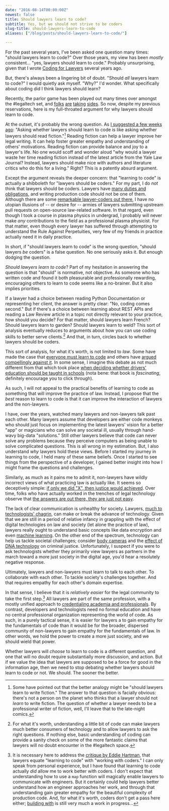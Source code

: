 ```yaml
---
date: "2016-08-14T00:00:00Z"
newest: false
title: Should lawyers learn to code?
subtitle: Yes, but we should not strive to be coders
slug-title: should-lawyers-learn-to-code
aliases: ["/blog/posts/should-lawyers-learn-to-code/"]

---
```


For the past several years, I've been asked one question many times: "should lawyers learn to code?" Over those years, my view has been _mostly_ consistent... "yes, lawyers should learn to code." Probably unsurprising, given that I wrote [Coding for Lawyers](http://codingforlawyers.com) several years ago.

But, there's always been a lingering bit of doubt. "Should *all* lawyers learn to code?" I would quietly ask myself. "Why?" I'd wonder. What specifically about coding did I think lawyers should learn?

Recently, the parlor game has been played out many times over amongst the #legaltech set, and [folks](http://www2.law.temple.edu/10q/should-lawyers-learn-to-code/) [are](http://abovethelaw.com/2015/06/should-you-leave-law-and-learn-to-code-a-conversation-with-lawyer-turned-programmer-will-ha/) [taking](http://www.coderslexicon.com/why-everyone-should-not-learn-to-code/) [sides](https://twitter.com/rightbrainlaw/status/753998038092382208). So now, despite my previous reservations, here is my full-throated argument for why lawyers should learn to code.

<!--break-->

At the outset, it's probably the wrong question. As [I suggested a few weeks ago](https://twitter.com/vdavez/status/754311918266048512): "Asking whether lawyers should learn to code is like asking whether lawyers should read fiction."[^1] Reading fiction can help a lawyer improve her legal writing. It can help foster greater empathy and understanding of others' motivations. Reading fiction can provide balance and joy to a lawyer's life. No one would scoff and wonder aloud "why would a lawyer waste her time reading fiction instead of the latest article from the Yale Law Journal? Instead, lawyers should make nice with authors and literature critics who do this for a living." Right? This is a patently absurd argument.

Except the argument reveals the deeper concern: that "learning to code" is actually a shibboleth for "lawyers should be coders." For my part, I do *not* think that lawyers should be coders. Lawyers have [many duties and obligations](http://www.americanbar.org/groups/professional_responsibility/publications/model_rules_of_professional_conduct/model_rules_of_professional_conduct_preamble_scope.html), and writing production code should not be one of them. Although there are some [remarkable lawyer-coders out there](https://github.com/dpp/lawyersongithub/blob/master/index.md), I have no utopian illusions of -- or desire for -- armies of lawyers submitting upstream pull requests on open-source law-related software. In that regard, even though I took a course in plasma physics in undergrad, I probably will never make *any* contributions to the field as a professional plasma physicist. For that matter, even though every lawyer has suffered through attempting to understand the Rule Against Perpetuities, very few of my friends in practice actually need it in daily practice.

In short, if "should lawyers learn to code" is the wrong question, "should lawyers *be* coders" is a false question. No one seriously asks it. But enough dodging the question.

*Should lawyers learn to code*? Part of my hesitation in answering the question is that "should" is normative, not objective. As someone who has written code and found it both pleasurable and professionally rewarding, encouraging others to learn to code seems like a no-brainer. But it also implies priorities.

If a lawyer had a choice between reading Python Documentation or representing her client, the answer is pretty clear: "No, coding comes second." But if there's a choice between learning about REST APIs and reading a Law Review article in a topic not directly relevant to your practice, how should you decide? For that matter, should lawyers learn French? Should lawyers learn to garden? Should lawyers learn to weld? This sort of analysis eventually reduces to arguments about how you can use coding skills to better serve clients.[^2] And that, in turn, circles back to whether lawyers should be coders.

This sort of analysis, for what it's worth, is not limited to _law_. Some have made the case that [everyone must learn to code](http://blogs.wsj.com/experts/2014/10/27/why-all-employees-must-learn-to-code/) and others have [argued compellingly against it](http://www.slate.com/articles/technology/future_tense/2013/08/everybody_does_not_need_to_learn_to_code.html). In some sense, I imagine this debate as not much different from that which took place [when deciding whether drivers' education should be taught in schools](http://files.eric.ed.gov/fulltext/ED123348.pdf) (nota bene: that book is _fascinating_, definitely encourage you to click through).

As such, I will not appeal to the practical benefits of learning to code as something that will improve the practice of law. Instead, I propose that the _best_ reason to learn to code is that it can improve the interaction of lawyers and the non-lawyers.

I have, over the years, watched many lawyers and non-lawyers talk past each other. Many lawyers assume that developers are either code monkeys who should just focus on implementing the latest lawyers' vision for a better "app" or magicians who can solve any societal ill, usually through hand-wavy big-data "solutions." Still other lawyers believe that code can never solve any problems because they perceive computers as being unable to solve complicated questions. This is all wrong in my estimation. But, I also understand _why_ lawyers hold these views. Before I started my journey in learning to code, I held many of these same beliefs. Once I started to see things from the perspective of a developer, I gained better insight into how I might frame the questions and challenges.

Similarly, as much as it pains me to admit it, non-lawyers have wildly incorrect views of what practicing law is actually like. It seems so deceptively simple: [if only we did "X", then justice would achieved](https://medium.com/@joshuatauberer/so-you-want-to-reform-democracy-7f3b1ef10597#.ylx0yqtji). Over time, folks who have actually worked in the trenches of legal technology observe that [the answers are out there, they are just not easy](http://krues8dr.com/blog/2016/08/01/what-i-wish-i-had-known-about-decoding-the-law/).

The lack of clear communication is unhealthy for society. Lawyers, [much to technologists' chagrin](http://parkerhiggins.net/2014/04/the-supreme-courts-real-technology-problem/), can make or break the advance of technology. Given that we are still in a period of relative infancy in grappling with the effect of digital technologies on law and society (let alone the practice of law), lawyers really ought to understand basic concepts like data encryption and even [machine learning](http://poseidon01.ssrn.com/delivery.php?ID=304031003022084004009113066008098092100062053015068020110121118088004081072069113100121033016010020011028025109123067115116076117006094054007088017013086090069101066045024017093005087012099087066110126069018116086126101102068100123091100102127105088&EXT=pdf). On the other end of the spectrum, technology can help us tackle societal challenges; consider [body cameras](https://www.justice.gov/iso/opa/resources/472014912134715246869.pdf) and the [effect of DNA technology](https://www.justice.gov/ag/advancing-justice-through-dna-technology-using-dna-solve-crimes) on criminal justice. Unfortunately, I suspect if you were to ask technologists whether they primarily view lawyers as partners in the march toward a more just society in the digital age, you'd hear a resolutely negative response.

Ultimately, lawyers and non-lawyers must learn to talk to each other. To collaborate with each other. To tackle society's challenges together. And that requires empathy for each other's domain expertise.

In that sense, I believe that it is _relatively easier_ for the legal community to take the first step.[^3] All lawyers are part of the same profession, with a mostly unified approach to [credentialing academia and professionals](http://apps.americanbar.org/legaled/section/about.html). By contrast, developers and technologists need no formal education and have no central professional organization representing the world of code. As such, in a purely tactical sense, it is easier for lawyers a to gain empathy for the fundamentals of code than it would be for the broader, dispersed community of non-lawyers to gain empathy for the fundamentals of law. In other words, we hold the power to create a more just society, and we should wield that power.

Whether lawyers will _choose_ to learn to code is a different question, and one that will no doubt require substantially more discussion, and action. But if we value the idea that lawyers are supposed to be a force for good in the information age, then we need to stop debating whether lawyers should learn to code or not. We should. The sooner the better.


[^1]: Some have pointed out that the better analogy might be "should lawyers learn to write fiction." The answer to that question is facially obvious: there's not a person on the planet who thinks that a lawyer should not _learn_ to write fiction. The question of whether a lawyer needs to be a professional writer of fiction, well, I'll leave that to the late-night comics.

[^2]: For what it's worth, understanding a little bit of code can make lawyers much better consumers of technology and to allow lawyers to ask the right questions. If nothing else, basic understanding of coding can provide a sanity check on some of the more fantastic claims that lawyers will no doubt encounter in the #legaltech space.

[^3]: It is necessary here to address the [critique by Eddie Hartman](https://twitter.com/EddieRHartman/status/764292230580310016), that lawyers equate "learning to code" with "working with coders." I can only speak from personal experience, but I have found that learning to code actually _did_ allow me to work better with coders. I don't expect that understanding how to use a `map` function will magically enable lawyers to communicate with engineers. But it certainly could help lawyers better understand how an engineer approaches her work, and through that understanding gain greater empathy for the beautiful complexity of production code. And, for what it's worth, coders don't get a pass here either; [building with](http://www.buildwith.org/) is still very much a work in progress...
